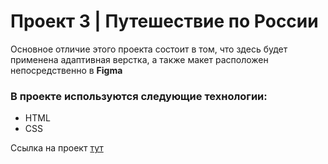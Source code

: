 # Проект 3 | Путешествие по России

Основное отличие этого проекта состоит в том, что здесь будет применена адаптивная верстка, а также макет расположен непосредственно в **Figma**

### В проекте используются следующие технологии:
- HTML
- CSS

Ссылка на проект [тут](https://nborisova.github.io/russian-travel/ "Путешествие по России")
